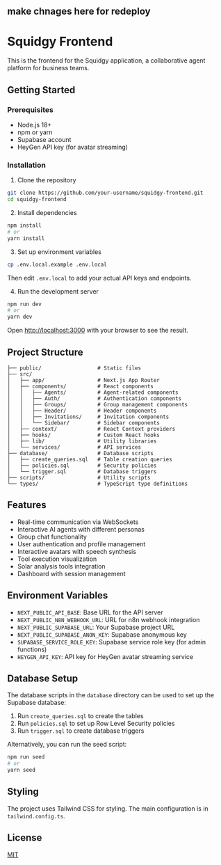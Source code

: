 ## make chnages here for redeploy
# Squidgy Frontend
 
This is the frontend for the Squidgy application, a collaborative agent platform for business teams.

## Getting Started

### Prerequisites

- Node.js 18+ 
- npm or yarn
- Supabase account
- HeyGen API key (for avatar streaming)

### Installation

1. Clone the repository
```bash
git clone https://github.com/your-username/squidgy-frontend.git
cd squidgy-frontend
```

2. Install dependencies
```bash
npm install
# or
yarn install
```

3. Set up environment variables
```bash
cp .env.local.example .env.local
```
Then edit `.env.local` to add your actual API keys and endpoints.

4. Run the development server
```bash
npm run dev
# or
yarn dev
```

Open [http://localhost:3000](http://localhost:3000) with your browser to see the result.

## Project Structure

```
├── public/                  # Static files
├── src/
│   ├── app/                 # Next.js App Router
│   ├── components/          # React components
│   │   ├── Agents/          # Agent-related components
│   │   ├── Auth/            # Authentication components
│   │   ├── Groups/          # Group management components
│   │   ├── Header/          # Header components
│   │   ├── Invitations/     # Invitation components
│   │   └── Sidebar/         # Sidebar components
│   ├── context/             # React Context providers
│   ├── hooks/               # Custom React hooks
│   ├── lib/                 # Utility libraries
│   └── services/            # API services
├── database/                # Database scripts
│   ├── create_queries.sql   # Table creation queries
│   ├── policies.sql         # Security policies
│   └── trigger.sql          # Database triggers
├── scripts/                 # Utility scripts
└── types/                   # TypeScript type definitions
```

## Features

- Real-time communication via WebSockets
- Interactive AI agents with different personas
- Group chat functionality
- User authentication and profile management
- Interactive avatars with speech synthesis
- Tool execution visualization
- Solar analysis tools integration
- Dashboard with session management

## Environment Variables

- `NEXT_PUBLIC_API_BASE`: Base URL for the API server
- `NEXT_PUBLIC_N8N_WEBHOOK_URL`: URL for n8n webhook integration
- `NEXT_PUBLIC_SUPABASE_URL`: Your Supabase project URL
- `NEXT_PUBLIC_SUPABASE_ANON_KEY`: Supabase anonymous key
- `SUPABASE_SERVICE_ROLE_KEY`: Supabase service role key (for admin functions)
- `HEYGEN_API_KEY`: API key for HeyGen avatar streaming service

## Database Setup

The database scripts in the `database` directory can be used to set up the Supabase database:

1. Run `create_queries.sql` to create the tables
2. Run `policies.sql` to set up Row Level Security policies
3. Run `trigger.sql` to create database triggers

Alternatively, you can run the seed script:

```bash
npm run seed
# or
yarn seed
```

## Styling

The project uses Tailwind CSS for styling. The main configuration is in `tailwind.config.ts`.

## License

[MIT](https://choosealicense.com/licenses/mit/)
